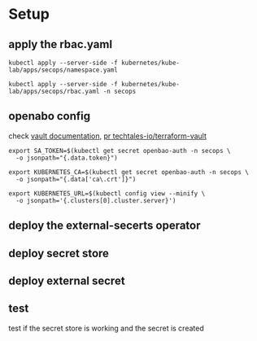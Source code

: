 # Setup

## apply the rbac.yaml

```terminal
kubectl apply --server-side -f kubernetes/kube-lab/apps/secops/namespace.yaml
```

```terminal
kubectl apply --server-side -f kubernetes/kube-lab/apps/secops/rbac.yaml -n secops
```

## openabo config

check [vault documentation](https://developer.hashicorp.com/validated-patterns/vault/vault-kubernetes-auth#configure-kubernetes-authentication), [pr techtales-io/terraform-vault](https://github.com/techtales-io/terraform-vault/pull/77)

```terminal
export SA_TOKEN=$(kubectl get secret openbao-auth -n secops \
  -o jsonpath="{.data.token}")
```

```terminal
export KUBERNETES_CA=$(kubectl get secret openbao-auth -n secops \
  -o jsonpath="{.data['ca\.crt']}")
```

```terminal
export KUBERNETES_URL=$(kubectl config view --minify \
  -o jsonpath='{.clusters[0].cluster.server}')
```

## deploy the external-secerts operator

## deploy secret store

## deploy external secret

## test

test if the secret store is working and the secret is created
